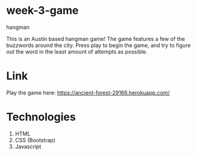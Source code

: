 # week-3-game
hangman

This is an Austin based hangman game! The game features a few of the buzzwords around the city.  Press play to begin the game, and try to figure out the word in the least amount of attempts as possible.  

# Link
Play the game here:  https://ancient-forest-29166.herokuapp.com/


# Technologies
1. HTML
2. CSS (Bootstrap)
3. Javascript 

